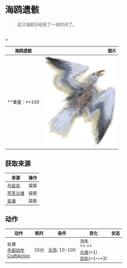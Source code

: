 # 海鸥遗骸  
> 这只海鸥已经死了一段时间了。  
<br>  
>   
  
  海鸥遗骸  |   图片   
 ----  |  ----:   
 **重量：**100  |  <img decoding="async" src="Sprite/SeagullCarcass.png" href="a.md" style="max-width:300px;max-height:300px;">   
  
## 获取来源  
来源  |  操作  
----  |  ----  
[鸟岩岛](BirdRock.md)  |  探索  
[荒芜沙滩](DesolateBeach.md)  |  探索  
[岩滩](Rocks.md)  |  探索  
## 动作  
动作  |  耗时  |  条件  |  变化  |  状态  
----  |  ----  |  ----  |  ----  |  ----  
处理<br>[手部动作](HandAction.md)<br>[CraftAction](CraftAction.md)  |  15分  |  [光亮](Light.md): 10-100  |  消失<br>**  **<br>  [鸟骨](BonesBird.md)(+1)<br>  [羽毛](Feathers.md)(+1～+3)<br>  |    
